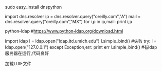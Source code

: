 
sudo easy_install dnspython

import dns.resolver
ip = dns.resolver.query("oreilly.com","A")
mail = dns.resolver.query("oreilly.com","MX")
for i,p in ip,mail:
    print i,p


python-ldap
#https://www.python-ldap.org/download.html

import ldap
l = ldap.open("ldap.itd.umich.edu")
l.simple_bind()
#失败
try:
     l = ldap.open("127.0.0.1")
 except Exception,err:
 print err
 l.simple_bind()
#有ldap服务器在运行,代码良好

加载LDIF文件


